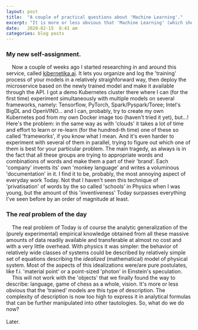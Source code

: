 ```yaml
---
layout: post
title:  "A couple of practical questions about 'Machine Learning'."
excerpt: "It is more or less obvious that 'Machine Learning' (which should be properly called 'Machine Teaching') is here to stay. Now, how do we solve the problem of understanding what these models have learned?"
date:   2020-02-15  8:41 am
categories: blog posts
---
```

### My new self-assignment.
&nbsp;&nbsp;&nbsp;&nbsp;Now a couple of weeks ago I started researching in and
around this service, called [kibernetika.ai](https://kibernetika.ai/). It lets you organize and 
log the 'training' process of your models in a relatively straighforward way, then deploy the
microservice based on the newly trained model and make it available through the API. I got a demo
Kubernetes cluster there where I can (for the first time) experiment simultaneously with multiple
models on several frameworks, namely: Tensorflow, PyTorch, Spark/Pyspark/Toree; Intel's BigDL and 
OpenVINO... and I can, probably, try to create my own Kubernetes pod from my own Docker image too
(haven't tried it yet), but...! Here's the problem: in the same way as with 'clouds' it takes a lot
of time and effort to learn or re-learn (for the hundred-th time) one of these so called 'frameworks', 
if you know what I mean. And it's even harder to experiment with several of them in parallel, trying
to figure out which one of them is best for your particular problem. The main tragedy, as always
is in the fact that all these groups are trying to appropriate words and combinations of words
and make them a part of their 'brand'. Each 'company' invents its' own 'monkey language' and writes
a voluminous 'documentation' in it. I find it to be, probably, the most annoying aspect of everyday work
Today. Not that I haven't seen this technique of 'privatisation' of words by the so called
'schools' in Physics when I was young, but the amount of this 'inventiveness' Today surpasses
everything I've seen before by an order of magnitude at least.<br>
### The _real_ problem of the day
&nbsp;&nbsp;&nbsp;&nbsp;The real problem of Today is of course the analytic generalization of the
(purely experimental) empirical knowledge obtained from all these massive amounts of data 
readily available and transferable at almost no cost and with a very little overhead. With physics it
was simpler: the behavior of relatively wide classes of systems could be described by relatively
simple set of equations describing the _idealized_ (mathematical) model of physical system. Most of
the aspects of this idealizations were/are pure postulates, like f.i. 'material point' or a 
point-sized 'photon' in Einstein's speculation.<br>
&nbsp;&nbsp;&nbsp;&nbsp;This will not work with the 'objects' that we finally found the way to 
describe: language, game of chess as a whole, vision. It's more or less obvious that the 'trained'
models are this type of description. The complexity of description is now too high to express it 
in analytical formulas that can be further manipulated into other tautologies. So, what do we do
now?
<br><br>Later.
